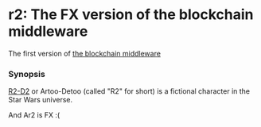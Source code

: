 # r2: The FX version of the blockchain middleware

The first version of [the blockchain middleware](https://gitlab.chainedfinance.com/chaincore/mordor)

### Synopsis

[R2-D2](https://en.wikipedia.org/wiki/R2-D2) or Artoo-Detoo (called "R2" for short) is a fictional character in the Star Wars universe.

And Ar2 is FX :(

